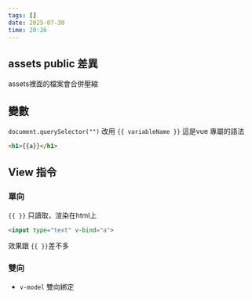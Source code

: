 ```yaml
---
tags: []
date: 2025-07-30
time: 20:26
---
```


## assets public 差異

assets裡面的檔案會合併壓縮

## 變數
`document.querySelector("")`
改用 `{{ variableName }}`
這是vue 專屬的語法

```html
<h1>{{a}}</h1>
```

## View 指令

### 單向
`{{ }}` 只讀取，渲染在html上

```html
<input type="text" v-bind="a">
```
效果跟 `{{ }}`差不多

### 雙向
- `v-model` 雙向綁定

